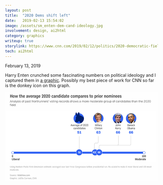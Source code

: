 ```yaml
---
layout: post
title:  "2020 Dems shift left"
date:   2019-02-13 15:54:02
image: /assets/sm_enten-dem-cand-ideology.jpg
involvement: design, ai2html
category: graphics
writeup: true
storylink: https://www.cnn.com/2019/02/12/politics/2020-democratic-field-more-liberal-than-past-years/index.html
tech: ai2html
---
```


<p class="date" markdown="1">
February 13, 2019
</p>


Harry Enten crunched some fascinating numbers on political ideology and I captured them in [a graphic](https://www.cnn.com/2019/02/12/politics/2020-democratic-field-more-liberal-than-past-years/index.html). Possibly my best piece of work for CNN so far is the donkey icon on this graph.

[![The average of 2020 frontrunners' ideological score according to VoteView.com is more liberal than past candidates'.](/assets/enten-dem-cand-ideology.png)](https://www.cnn.com/2019/02/12/politics/2020-democratic-field-more-liberal-than-past-years/index.html)
